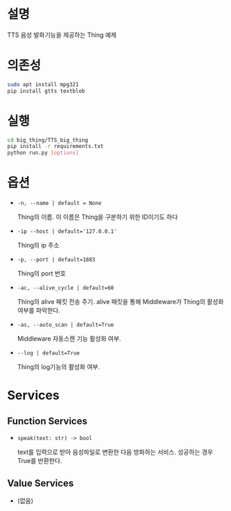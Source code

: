 # 설명

TTS 음성 발화기능을 제공하는 Thing 예제

# 의존성

```bash
sudo apt install mpg321
pip install gtts textblob
```

# 실행

```bash
cd big_thing/TTS_big_thing
pip install -r requirements.txt
python run.py [options]
```

# 옵션

- `-n, --name | default = None`
    
    Thing의 이름. 이 이름은 Thing을 구분하기 위한 ID이기도 하다 
    
- `-ip --host | default='127.0.0.1'`
    
    Thing의 ip 주소
    
- `-p, --port | default=1883`
    
    Thing의 port 번호
    
- `-ac, --alive_cycle | default=60`
    
    Thing의 alive 패킷 전송 주기. alive 패킷을 통해 Middleware가 Thing의 활성화 여부를 파악한다. 
    
- `-as, --auto_scan | default=True`
    
    Middleware 자동스캔 기능 활성화 여부.
    
- `--log | default=True`
    
    Thing의 log기능의 활성화 여부. 
    

# Services

## Function Services

- `speak(text: str) -> bool`
    
    text를 입력으로 받아 음성파일로 변환한 다음 방화하는 서비스. 성공하는 경우 True를 반환한다. 
    

## Value Services

- (없음)